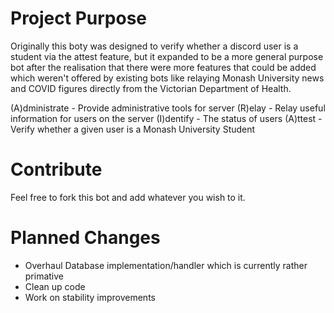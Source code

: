 # Project Purpose
Originally this boty was designed to verify whether a discord user is a student via the attest feature, but it expanded to be a more general purpose bot after the realisation that there were more features that could be added which weren't offered by existing bots like relaying Monash University news and COVID figures directly from the Victorian Department of Health.

(A)dministrate - Provide administrative tools for server
(R)elay - Relay useful information for users on the server
(I)dentify - The status of users
(A)ttest - Verify whether a given user is a Monash University Student

# Contribute
Feel free to fork this bot and add whatever you wish to it.

# Planned Changes
- Overhaul Database implementation/handler which is currently rather primative
- Clean up code
- Work on stability improvements
